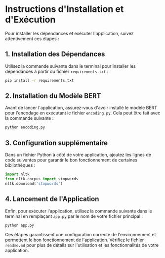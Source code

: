 # Instructions d'Installation et d'Exécution

Pour installer les dépendances et exécuter l'application, suivez attentivement ces étapes :

## 1. Installation des Dépendances

Utilisez la commande suivante dans le terminal pour installer les dépendances à partir du fichier `requirements.txt` :

```bash
pip install -r requirements.txt
```

## 2. Installation du Modèle BERT

Avant de lancer l'application, assurez-vous d'avoir installé le modèle BERT pour l'encodage en exécutant le fichier `encoding.py`. Cela peut être fait avec la commande suivante :

```bash
python encoding.py
```

## 3. Configuration supplémentaire

Dans un fichier Python à côté de votre application, ajoutez les lignes de code suivantes pour garantir le bon fonctionnement de certaines bibliothèques :

```python
import nltk
from nltk.corpus import stopwords
nltk.download('stopwords')
```

## 4. Lancement de l'Application

Enfin, pour exécuter l'application, utilisez la commande suivante dans le terminal en remplaçant `app.py` par le nom de votre fichier principal :

```bash
python app.py
```

Ces étapes garantissent une configuration correcte de l'environnement et permettent le bon fonctionnement de l'application. Vérifiez le fichier `readme.md` pour plus de détails sur l'utilisation et les fonctionnalités de votre application.
